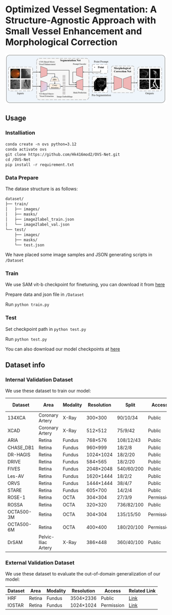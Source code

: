 # Optimized Vessel Segmentation: A Structure-Agnostic Approach with Small Vessel Enhancement and Morphological Correction
![Method](./method.png)

## Usage

### Installiation

```
conda create -n ovs python=3.12
conda activate ovs
git clone https://github.com/Hk416mod2/OVS-Net.git
cd /OVS-Net
pip install -r requirement.txt
```

### Data Prepare

The datase structure is as follows:

```
dataset/
├── train/
│   ├── images/
│   ├── masks/
│   ├── image2label_train.json
│   └── image2label_val.json
└── test/
    ├── images/
    ├── masks/
    └── test.json
```

We have placed some image samples and JSON generating scripts in `/Dataset`

### Train

We use SAM vit-b checkpoint for finetuning, you can download it from [here](https://dl.fbaipublicfiles.com/segment_anything/sam_vit_b_01ec64.pth)

Prepare data and json file in `/Dataset`

Run `python train.py`

### Test

Set checkpoint path in `python test.py`

Run `python test.py`

You can also download our model checkpoints at [here](https://drive.google.com/drive/folders/1Iq_EuKd1soDqz-aFluXi5W4vJUWgB6Tv?usp=drive_link)

## Dataset info

### Internal Validation Dataset

We use these dataset to train our model:

| Dataset            | Area                | Modality | Resolution | Split   | Access  | Related Link   |
|--------------------|---------------------|----------|------------|---------|---------|---------------------------------------------------|
| 134XCA        | Coronary Artery     | X-Ray    | 300×300    | 90/10/34  | Public |  [Link](http://personal.cimat.mx:8181/~ivan.cruz/DB_Angiograms.html)|
| XCAD         | Coronary Artery     | X-Ray    | 512×512    | 75/9/42   | Public |  [Link](https://github.com/AISIGSJTU/SSVS)|
| ARIA          | Retina              | Fundus   | 768×576    | 108/12/43  | Public | [Link](https://sourceforge.net/projects/aria-vessels/)|
| CHASE_DB1    | Retina              | Fundus   | 960×999    | 18/2/8    | Public | [Link](https://blogs.kingston.ac.uk/retinal/chasedb1/)|
| DR-HAGIS      | Retina              | Fundus   | 1024×1024  | 18/2/20   | Public | [Link](https://personalpages.manchester.ac.uk/staff/niall.p.mcloughlin/)|
| DRIVE         | Retina              | Fundus   | 584×565    | 18/2/20   | Public | [Link](https://drive.grand-challenge.org/)|
| FIVES         | Retina              | Fundus   | 2048×2048  | 540/60/200 | Public | [Link](https://www5.cs.fau.de/research/data/fundus-images/)|
| Les-AV        | Retina              | Fundus   | 1620×1444  | 18/2/2    | Public | [Link](https://figshare.com/articles/dataset/LES-AV_dataset/1185769)|
| ORVS         | Retina              | Fundus   | 1444×1444  | 38/4/7    | Public | [Link](https://github.com/AbdullahSarhan/ICPRVessels)|
| STARE        | Retina              | Fundus   | 605×700    | 14/2/4    | Public | [Link](https://cecas.clemson.edu/~ahoover/stare/) |
| ROSE-1       | Retina              | OCTA     | 304×304    | 27/3/9    | Permission | [Link](https://imed.nimte.ac.cn/dataofrose.html) |
| ROSSA        | Retina              | OCTA     | 320×320    | 736/82/100 | Public | [Link](https://github.com/nhjydywd/OCTA-FRNet) |
| OCTA500-3M   | Retina              | OCTA     | 304×304    | 135/15/50  | Permission | [Link](https://ieee-dataport.org/open-access/octa-500) |
| OCTA500-6M   | Retina              | OCTA     | 400×400    | 180/20/100 | Permission | [Link](https://ieee-dataport.org/open-access/octa-500) |
| DrSAM        | Pelvic-Iliac Artery | X-Ray    | 386×448    | 360/40/100 | Public | [Link](https://drive.google.com/file/d/1TjxEJUD4VC_SAPcqdNVybsKRb_xW-Bze/view) |


### External Validation Dataset

We use these dataset to evaluate the out-of-domain generalization of our model:

| Dataset            | Area                | Modality | Resolution | Access | Related Link   |
|--------------------|---------------------|----------|------------|---------|---------------------------------------------------|
| HRF        | Retina              | Fundus   | 3504×2336    | Public |  [Link](https://www5.cs.fau.de/research/data/fundus-images/)|
| IOSTAR         | Retina              | Fundus    | 1024×1024    | Permission |  [Link](http://www.retinacheck.org/download-iostar-retinal-vessel-segmentation-dataset)|
